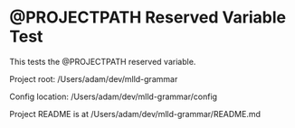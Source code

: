 # @PROJECTPATH Reserved Variable Test

This tests the @PROJECTPATH reserved variable.

Project root: /Users/adam/dev/mlld-grammar

Config location: /Users/adam/dev/mlld-grammar/config

Project README is at /Users/adam/dev/mlld-grammar/README.md